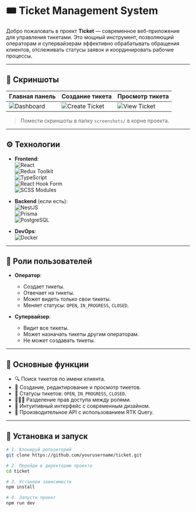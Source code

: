 # 🎟️ Ticket Management System

Добро пожаловать в проект **Ticket** — современное веб-приложение для управления тикетами. Это мощный инструмент, позволяющий операторам и супервайзерам эффективно обрабатывать обращения клиентов, отслеживать статусы заявок и координировать рабочие процессы.

---

## 📸 Скриншоты

| Главная панель             | Создание тикета             | Просмотр тикета              |
|----------------------------|-----------------------------|------------------------------|
| ![Dashboard](./public/) | ![Create Ticket](./screenshots/create_ticket.png) | ![View Ticket](./screenshots/view_ticket.png) |

> Помести скриншоты в папку `screenshots/` в корне проекта.

---

## ⚙️ Технологии

- **Frontend**:  
  ![React](https://img.shields.io/badge/-React-61DAFB?logo=react&logoColor=white&style=flat-square)  
  ![Redux Toolkit](https://img.shields.io/badge/-Redux%20Toolkit-764ABC?logo=redux&logoColor=white&style=flat-square)  
  ![TypeScript](https://img.shields.io/badge/-TypeScript-3178C6?logo=typescript&logoColor=white&style=flat-square)  
  ![React Hook Form](https://img.shields.io/badge/-React%20Hook%20Form-EC5990?logo=reacthookform&logoColor=white&style=flat-square)  
  ![SCSS Modules](https://img.shields.io/badge/-SCSS%20Modules-CD6799?logo=sass&logoColor=white&style=flat-square)

- **Backend** (если есть):  
  ![NestJS](https://img.shields.io/badge/-NestJS-E0234E?logo=nestjs&logoColor=white&style=flat-square)  
  ![Prisma](https://img.shields.io/badge/-Prisma-2D3748?logo=prisma&logoColor=white&style=flat-square)  
  ![PostgreSQL](https://img.shields.io/badge/-PostgreSQL-4169E1?logo=postgresql&logoColor=white&style=flat-square)

- **DevOps**:  
  ![Docker](https://img.shields.io/badge/-Docker-2496ED?logo=docker&logoColor=white&style=flat-square)

---

## 👤 Роли пользователей

- **Оператор**:
  - Создает тикеты.
  - Отвечает на тикеты.
  - Может видеть только свои тикеты.
  - Меняет статусы: `OPEN`, `IN_PROGRESS`, `CLOSED`.

- **Супервайзер**:
  - Видит все тикеты.
  - Может назначать тикеты другим операторам.
  - Не может создавать тикеты.

---

## 📂 Основные функции

- 🔍 Поиск тикетов по имени клиента.
- 📝 Создание, редактирование и просмотр тикетов.
- 🔄 Статусы тикетов: `OPEN`, `IN_PROGRESS`, `CLOSED`.
- 🧑‍🤝‍🧑 Разделение прав доступа между ролями.
- 🧠 Интуитивный интерфейс с современным дизайном.
- 🚀 Производительное API с использованием RTK Query.

---

## 🧪 Установка и запуск

```bash
# 1. Клонируй репозиторий
git clone https://github.com/yourusername/ticket.git

# 2. Перейди в директорию проекта
cd ticket

# 3. Установи зависимости
npm install

# 4. Запусти проект
npm run dev
